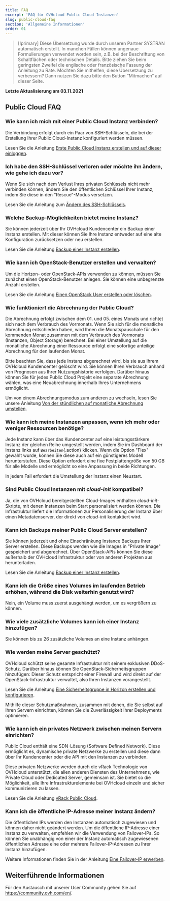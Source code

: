 ```yaml
---
title: FAQ
excerpt: 'FAQ für OVHcloud Public Cloud Instanzen'
slug: public-cloud-faq
section: 'Allgemeine Informationen'
order: 01
---
```


> [!primary]
> Diese Übersetzung wurde durch unseren Partner SYSTRAN automatisch erstellt. In manchen Fällen können ungenaue Formulierungen verwendet worden sein, z.B. bei der Beschriftung von Schaltflächen oder technischen Details. Bitte ziehen Sie beim geringsten Zweifel die englische oder französische Fassung der Anleitung zu Rate. Möchten Sie mithelfen, diese Übersetzung zu verbessern? Dann nutzen Sie dazu bitte den Button “Mitmachen“ auf dieser Seite.
>

**Letzte Aktualisierung am 03.11.2021**

## Public Cloud FAQ

### Wie kann ich mich mit einer Public Cloud Instanz verbinden?

Die Verbindung erfolgt durch ein Paar von SSH-Schlüsseln, die bei der Erstellung Ihrer Public Cloud-Instanz konfiguriert werden müssen.

Lesen Sie die Anleitung [Erste Public Cloud Instanz erstellen und auf dieser einloggen](../public-cloud-erste-schritte/).

### Ich habe den SSH-Schlüssel verloren oder möchte ihn ändern, wie gehe ich dazu vor?

Wenn Sie sich nach dem Verlust Ihres privaten Schlüssels nicht mehr verbinden können, ändern Sie den öffentlichen Schlüssel Ihrer Instanz, indem Sie diese in den "Rescue"-Modus versetzen.

Lesen Sie die Anleitung zum [Ändern des SSH-Schlüssels](../nderung_des_ssh_schlussels_bei_verlust/).

### Welche Backup-Möglichkeiten bietet meine Instanz?

Sie können jederzeit über Ihr OVHcloud Kundencenter ein Backup einer Instanz erstellen. Mit dieser können Sie Ihre Instanz entweder auf eine alte Konfiguration zurücksetzen oder neu erstellen.

Lesen Sie die Anleitung [Backup einer Instanz erstellen](../ein_backup_einer_instanz_erstellen/).

### Wie kann ich OpenStack-Benutzer erstellen und verwalten?  

Um die Horizon- oder OpenStack-APIs verwenden zu können, müssen Sie zunächst einen OpenStack-Benutzer anlegen. Sie können eine unbegrenzte Anzahl erstellen.

Lesen Sie die Anleitung [Einen OpenStack User erstellen oder löschen](../openstack-user-erstellen-loeschen/).

### Wie funktioniert die Abrechnung der Public Cloud?

Die Abrechnung erfolgt zwischen dem 01\. und 05\. eines Monats und richtet sich nach dem Verbrauch des Vormonats. Wenn Sie sich für die monatliche Abrechnung entschieden haben, wird Ihnen die Monatspauschale für den kommenden Monat zusammen mit dem Verbrauch des Vormonats (Instanzen, Object Storage) berechnet. Bei einer Umstellung auf die monatliche Abrechnung einer Ressource erfolgt eine sofortige anteilige Abrechnung für den laufenden Monat.

Bitte beachten Sie, dass jede Instanz abgerechnet wird, bis sie aus Ihrem OVHcloud Kundencenter gelöscht wird.
Sie können Ihren Verbrauch anhand von Prognosen aus Ihrer Nutzungshistorie verfolgen. Darüber hinaus können Sie für jedes Public Cloud Projekt eine separate Abrechnung wählen, was eine Neuabrechnung innerhalb Ihres Unternehmens ermöglicht.

Um von einem Abrechnungsmodus zum anderen zu wechseln, lesen Sie unsere Anleitung [Von der stündlichen auf monatliche Abrechnung umstellen](../abrechnungsart-aendern-public-cloud/).

### Wie kann ich meine Instanzen anpassen, wenn ich mehr oder weniger Ressourcen benötige?

Jede Instanz kann über das Kundencenter auf eine leistungsstärkere Instanz der gleichen Reihe umgestellt werden, indem Sie im Dashboard der Instanz links auf `Bearbeiten`{.action} klicken. Wenn die Option "Flex" gewählt wurde, können Sie diese auch auf ein günstigeres Modell herunterstufen. Diese Option erfordert eine fixe Festplattengröße von 50 GB für alle Modelle und ermöglicht so eine Anpassung in beide Richtungen.

In jedem Fall erfordert die Umstellung der Instanz einen Neustart.

### Sind Public Cloud Instanzen mit *cloud-init* kompatibel?

Ja, die von OVHcloud bereitgestellten Cloud-Images enthalten *cloud-init*-Skripte, mit denen Instanzen beim Start personalisiert werden können. Die Infrastruktur liefert die Informationen zur Personalisierung der Instanz über einen Metadatenserver, der direkt von *cloud-init* kontaktiert wird.

### Kann ich Backups meiner Public Cloud Server erstellen?

Sie können jederzeit und ohne Einschränkung Instance Backups Ihrer Server erstellen. Diese Backups werden wie die Images in "Private Image" gespeichert und abgerechnet. Über OpenStack-APIs können Sie diese außerhalb der OVHcloud Infrastruktur oder von anderen Projekten aus herunterladen.

Lesen Sie die Anleitung [Backup einer Instanz erstellen](../ein_backup_einer_instanz_erstellen/).

### Kann ich die Größe eines Volumes im laufenden Betrieb erhöhen, während die Disk weiterhin genutzt wird?

Nein, ein Volume muss zuerst ausgehängt werden, um es vergrößern zu können.

### Wie viele zusätzliche Volumes kann ich einer Instanz hinzufügen?

Sie können bis zu 26 zusätzliche Volumes an eine Instanz anhängen.

### Wie werden meine Server geschützt?

OVHcloud schützt seine gesamte Infrastruktur mit seinem exklusiven DDoS-Schutz. Darüber hinaus können Sie OpenStack-Sicherheitsgruppen hinzufügen: Dieser Schutz entspricht einer Firewall und wird direkt auf der OpenStack-Infrastruktur verwaltet, also Ihren Instanzen vorangestellt.

Lesen Sie die Anleitung [Eine Sicherheitsgruppe in Horizon erstellen und konfigurieren](../eine-sicherheitsgruppe-konfigurieren-horizon/).

Mithilfe dieser Schutzmaßnahmen, zusammen mit denen, die Sie selbst auf Ihren Servern einrichten, können Sie die Zuverlässigkeit Ihrer Deployments optimieren.

### Wie kann ich ein privates Netzwerk zwischen meinen Servern einrichten?

Public Cloud enthält eine SDN-Lösung (Software Defined Network). Diese ermöglicht es, dynamische private Netzwerke zu erstellen und diese dann über Ihr Kundencenter oder die API mit den Instanzen zu verbinden.

Diese privaten Netzwerke werden durch die vRack Technologie von OVHcloud unterstützt, die allen anderen Diensten des Unternehmens, wie Private Cloud oder Dedicated Server, gemeinsam ist. Sie bietet so die Möglichkeit, alle Ihre Infrastrukturelemente bei OVHcloud einzeln und sicher kommunizieren zu lassen.

Lesen Sie die Anleitung [vRack Public Cloud](https://docs.ovh.com/gb/en/public-cloud/public-cloud-vrack/).

### Kann ich die öffentliche IP-Adresse meiner Instanz ändern?

Die öffentlichen IPs werden den Instanzen automatisch zugewiesen und können daher nicht geändert werden. Um die öffentliche IP-Adresse einer Instanz zu verwalten, empfehlen wir die Verwendung von Failover-IPs. So können Sie unabhängig von einer der Instanz automatisch zugewiesenen öffentlichen Adresse eine oder mehrere Failover-IP-Adressen zu Ihrer Instanz hinzufügen.

Weitere Informationen finden Sie in der Anleitung [Eine Failover-IP erwerben](../eine-failover-ip-erwerben/).


## Weiterführende Informationen

Für den Austausch mit unserer User Community gehen Sie auf <https://community.ovh.com/en/>.
